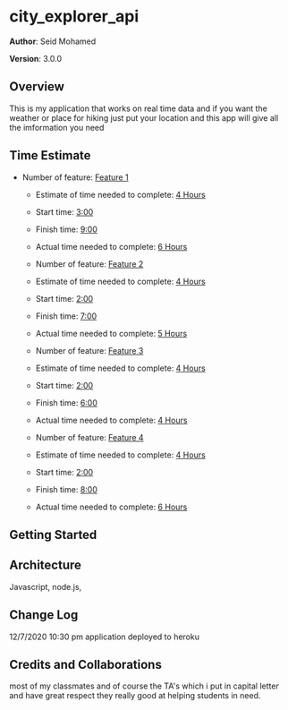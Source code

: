 # city_explorer_api



**Author**: Seid Mohamed

**Version**: 3.0.0 

## Overview
This is my application that works on real time data and if you want the weather
or place for hiking just put your location and this app will give all the imformation
you need

## Time Estimate
* Number of feature: <u>Feature 1</u>
  * Estimate of time needed to complete: <u>4 Hours</u>
  * Start time: <u>3:00</u>
  * Finish time: <u>9:00</u>
  * Actual time needed to complete: <u>6 Hours</u>

  * Number of feature: <u>Feature 2</u>
  * Estimate of time needed to complete: <u>4 Hours</u>
  * Start time: <u>2:00</u>
  * Finish time: <u>7:00</u>
  * Actual time needed to complete: <u>5 Hours</u>

  * Number of feature: <u>Feature 3</u>
  * Estimate of time needed to complete: <u>4 Hours</u>
  * Start time: <u>2:00</u>
  * Finish time: <u>6:00</u>
  * Actual time needed to complete: <u>4 Hours</u>

  * Number of feature: <u>Feature 4</u>
  * Estimate of time needed to complete: <u>4 Hours</u>
  * Start time: <u>2:00</u>
  * Finish time: <u>8:00</u>
  * Actual time needed to complete: <u>6 Hours</u>
## Getting Started

## Architecture
Javascript, node.js, 

## Change Log
12/7/2020 10:30 pm application deployed to heroku

## Credits and Collaborations

 most of my classmates and of course the TA's which i put in capital letter
 and have great respect they really good at helping students in need.